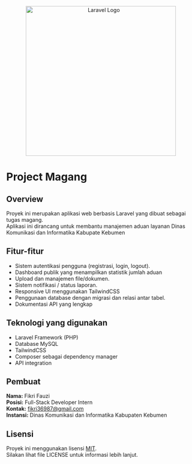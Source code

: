 <p align="center"><a href="https://laravel.com" target="_blank"><img src="https://raw.githubusercontent.com/laravel/art/master/logo-lockup/5%20SVG/2%20CMYK/1%20Full%20Color/laravel-logolockup-cmyk-red.svg" width="400" alt="Laravel Logo"></a></p>

# Project Magang

## Overview

Proyek ini merupakan aplikasi web berbasis Laravel yang dibuat sebagai tugas magang.  
Aplikasi ini dirancang untuk membantu manajemen aduan layanan Dinas Komunikasi dan Informatika Kabupate Kebumen

## Fitur-fitur

- Sistem autentikasi pengguna (registrasi, login, logout).  
- Dashboard publik yang menampilkan statistik jumlah aduan  
- Upload dan manajemen file/dokumen.  
- Sistem notifikasi / status laporan.  
- Responsive UI menggunakan TailwindCSS
- Penggunaan database dengan migrasi dan relasi antar tabel.  
- Dokumentasi API yang lengkap

## Teknologi yang digunakan

- Laravel Framework (PHP)  
- Database MySQL
- TailwindCSS
- Composer sebagai dependency manager  
- API integration 

## Pembuat

**Nama:** Fikri Fauzi   
**Posisi:** Full-Stack Developer Intern   
**Kontak:** fikri36987@gmail.com   
**Instansi:** Dinas Komunikasi dan Informatika Kabupaten Kebumen

## Lisensi

Proyek ini menggunakan lisensi [MIT](https://opensource.org/licenses/MIT).  
Silakan lihat file LICENSE untuk informasi lebih lanjut.
